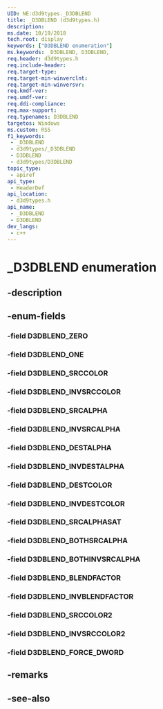 ```yaml
---
UID: NE:d3d9types._D3DBLEND
title: _D3DBLEND (d3d9types.h)
description: 
ms.date: 10/19/2018
tech.root: display
keywords: ["D3DBLEND enumeration"]
ms.keywords: _D3DBLEND, D3DBLEND,
req.header: d3d9types.h
req.include-header: 
req.target-type: 
req.target-min-winverclnt: 
req.target-min-winversvr: 
req.kmdf-ver: 
req.umdf-ver: 
req.ddi-compliance: 
req.max-support: 
req.typenames: D3DBLEND
targetos: Windows
ms.custom: RS5
f1_keywords:
 - _D3DBLEND
 - d3d9types/_D3DBLEND
 - D3DBLEND
 - d3d9types/D3DBLEND
topic_type:
 - apiref
api_type:
 - HeaderDef
api_location:
 - d3d9types.h
api_name:
 - _D3DBLEND
 - D3DBLEND
dev_langs:
 - c++
---
```


# _D3DBLEND enumeration


## -description

## -enum-fields

### -field D3DBLEND_ZERO 

### -field D3DBLEND_ONE 

### -field D3DBLEND_SRCCOLOR 

### -field D3DBLEND_INVSRCCOLOR 

### -field D3DBLEND_SRCALPHA 

### -field D3DBLEND_INVSRCALPHA 

### -field D3DBLEND_DESTALPHA 

### -field D3DBLEND_INVDESTALPHA 

### -field D3DBLEND_DESTCOLOR 

### -field D3DBLEND_INVDESTCOLOR 

### -field D3DBLEND_SRCALPHASAT 

### -field D3DBLEND_BOTHSRCALPHA 

### -field D3DBLEND_BOTHINVSRCALPHA 

### -field D3DBLEND_BLENDFACTOR 

### -field D3DBLEND_INVBLENDFACTOR 

### -field D3DBLEND_SRCCOLOR2 

### -field D3DBLEND_INVSRCCOLOR2 

### -field D3DBLEND_FORCE_DWORD 

## -remarks

## -see-also

